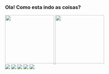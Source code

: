 ### Ola! Como esta indo as coisas? 


<!--
**lucianosavi/lucianosavi** is a ✨ _special_ ✨ repository because its `README.md` (this file) appears on your GitHub profile.

Here are some ideas to get you started:

- 🔭 Foursys
- 🌱 Cursando ADS
- 👯 I’m looking to collaborate on ...
- 🤔 I’m looking for help with ...
- 💬 Qualquer coisa, se não souber, nós achamos a resposta
- 📫 
- 😄 Pronouns: ...
- ⚡ Fun fact: ...
--><div>
<a href="https://github.com/lucianosavi">
<img height="160em" src="https://github-readme-stats.vercel.app/api?username=lucianosavi&show_icons=true&theme=radical&include_all_commits=true&count_private=true"/>
<img height="160em" src="https://github-readme-stats.vercel.app/api/top-langs/?username=lucianosavi&layout=compact&langs_count=10&theme=radical"/>
</div>
<a href="https://www.instagram.com/lourencosavi/" target="_blank"><img src="https://i.ibb.co/0cKm41t/instagram-1.png"target="_blank"></a>
<a href="https://www.facebook.com/luciano.lourencosavi/"target="_blank"><img src="https://i.ibb.co/cD4kC0N/facebook.png"target="_blank"></a>
<a href="https://www.linkedin.com/in/luciano-louren%C3%A7o-savi-53aa4b89/" target="_blank"><img src="https://i.ibb.co/47LcsML/linkedin.png"target="_blank"></a>
<a href="https://open.spotify.com/playlist/37i9dQZF1EUMDoJuT8yJsl?si=cbbf2c178b7c4c54" target="_blank"><img src="https://i.ibb.co/RPLK23h/spotify-logo-icon-134023.png"target="_blank"></a>
<a href="https://steamcommunity.com/profiles/76561198135147597" target="_blank"><img src="https://i.ibb.co/KV8Zp9D/steam-alt-macos-bigsur-icon-189698.png"target="_blank"></a>

 </div>
